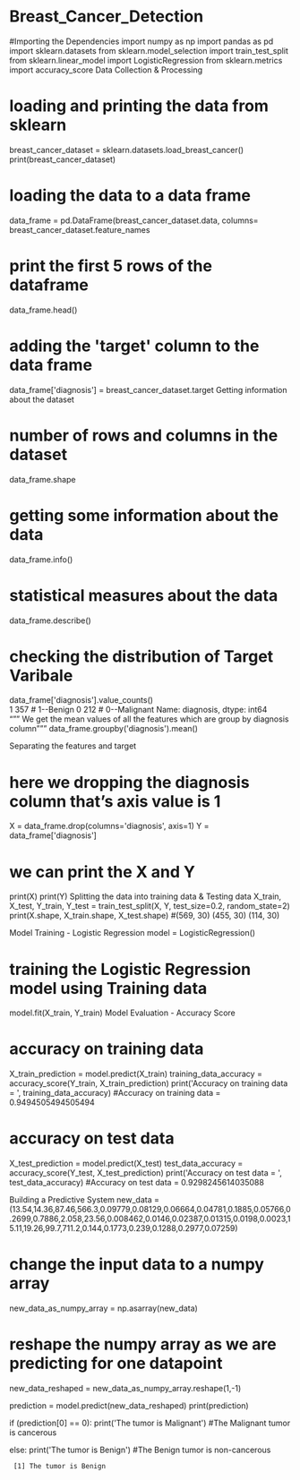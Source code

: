 # Breast_Cancer_Detection
#Importing the Dependencies
import numpy as np
import pandas as pd
import sklearn.datasets
from sklearn.model_selection import train_test_split
from sklearn.linear_model import LogisticRegression
from sklearn.metrics import accuracy_score
Data Collection & Processing
# loading and printing the data from sklearn
breast_cancer_dataset = sklearn.datasets.load_breast_cancer()
print(breast_cancer_dataset)
# loading the data to a data frame
data_frame = pd.DataFrame(breast_cancer_dataset.data, columns= breast_cancer_dataset.feature_names
# print the first 5 rows of the dataframe
data_frame.head()
# adding the 'target' column to the data frame
data_frame['diagnosis'] = breast_cancer_dataset.target
Getting information about the dataset
# number of rows and columns in the dataset
data_frame.shape
# getting some information about the data
data_frame.info()
# statistical measures about the data
data_frame.describe()
# checking the distribution of Target Varibale       
data_frame['diagnosis'].value_counts()  
   1 357 # 1--Benign
   0 212 # 0--Malignant
   Name: diagnosis, dtype: int64                
“”” We get the mean values of all the features which are group by       diagnosis column”””
data_frame.groupby('diagnosis').mean()

Separating the features and target
# here we dropping the diagnosis column that’s axis value is 1
X = data_frame.drop(columns='diagnosis', axis=1) 
Y = data_frame['diagnosis']
# we can print the X and Y
print(X)
print(Y)
 Splitting the data into training data & Testing data
X_train, X_test, Y_train, Y_test = train_test_split(X, Y, test_size=0.2, random_state=2)
print(X.shape, X_train.shape, X_test.shape)
         #(569, 30) (455, 30) (114, 30)

Model Training - Logistic Regression
model = LogisticRegression()
# training the Logistic Regression model using Training data
model.fit(X_train, Y_train)
Model Evaluation - Accuracy Score
# accuracy on training data
X_train_prediction = model.predict(X_train)
training_data_accuracy = accuracy_score(Y_train, X_train_prediction)
print('Accuracy on training data = ', training_data_accuracy)
        #Accuracy on training data =  0.9494505494505494
# accuracy on test data
X_test_prediction = model.predict(X_test)
test_data_accuracy = accuracy_score(Y_test, X_test_prediction)
print('Accuracy on test data = ', test_data_accuracy)
         #Accuracy on test data =  0.9298245614035088

Building a Predictive System
new_data =(13.54,14.36,87.46,566.3,0.09779,0.08129,0.06664,0.04781,0.1885,0.05766,0.2699,0.7886,2.058,23.56,0.008462,0.0146,0.02387,0.01315,0.0198,0.0023,15.11,19.26,99.7,711.2,0.144,0.1773,0.239,0.1288,0.2977,0.07259)

# change the input data to a numpy array
new_data_as_numpy_array = np.asarray(new_data)

# reshape the numpy array as we are predicting for one datapoint
new_data_reshaped = new_data_as_numpy_array.reshape(1,-1)

prediction = model.predict(new_data_reshaped)
print(prediction)

if (prediction[0] == 0):
  print('The tumor is Malignant')   #The Malignant tumor is cancerous

else:
  print('The tumor is Benign')      #The Benign tumor is non-cancerous

     [1] The tumor is Benign
